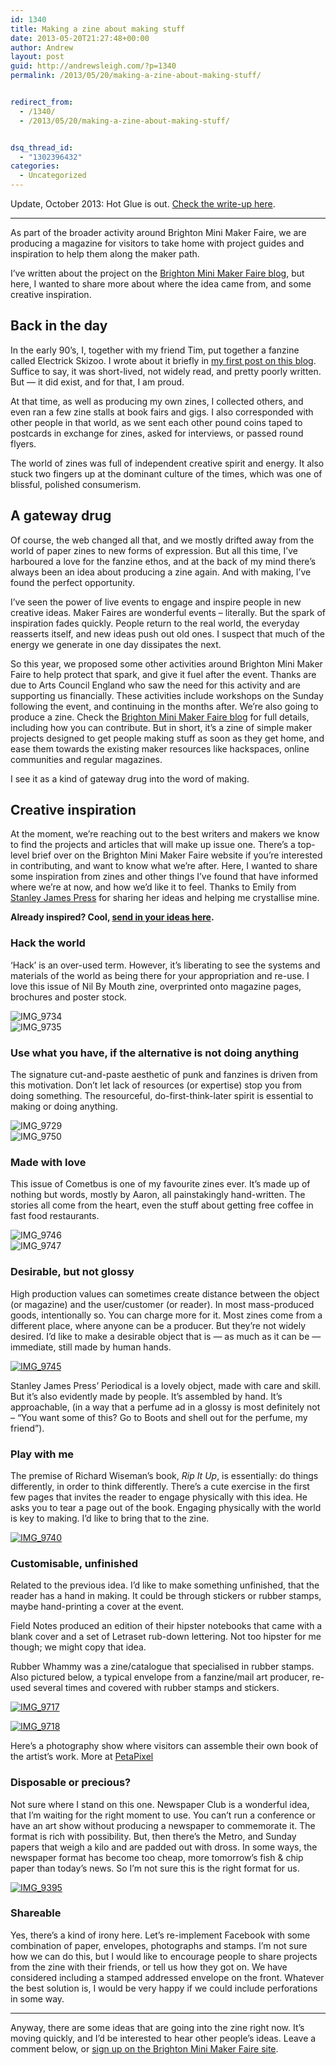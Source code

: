 ```yaml
---
id: 1340
title: Making a zine about making stuff
date: 2013-05-20T21:27:48+00:00
author: Andrew
layout: post
guid: http://andrewsleigh.com/?p=1340
permalink: /2013/05/20/making-a-zine-about-making-stuff/


redirect_from:
  - /1340/
  - /2013/05/20/making-a-zine-about-making-stuff/


dsq_thread_id:
  - "1302396432"
categories:
  - Uncategorized
---
```

Update, October 2013: Hot Glue is out. [Check the write-up here](/projects/hot-glue-zine). 

* * *

As part of the broader activity around Brighton Mini Maker Faire, we are producing a magazine for visitors to take home with project guides and inspiration to help them along the maker path.

I&#8217;ve written about the project on the [Brighton Mini Maker Faire blog](http://www.makerfairebrighton.com/2013/05/20/call-for-project-write-ups/), but here, I wanted to share more about where the idea came from, and some creative inspiration.<!--more-->

## Back in the day

In the early 90&#8217;s, I, together with my friend Tim, put together a fanzine called Electrick Skizoo. I wrote about it briefly in [my first post on this blog](/2010/10/06/hello-world/). Suffice to say, it was short-lived, not widely read, and pretty poorly written. But — it did exist, and for that, I am proud. 

At that time, as well as producing my own zines, I collected others, and even ran a few zine stalls at book fairs and gigs. I also corresponded with other people in that world, as we sent each other pound coins taped to postcards in exchange for zines, asked for interviews, or passed round flyers.

The world of zines was full of independent creative spirit and energy. It also stuck two fingers up at the dominant culture of the times, which was one of blissful, polished consumerism.

## A gateway drug

Of course, the web changed all that, and we mostly drifted away from the world of paper zines to new forms of expression. But all this time, I&#8217;ve harboured a love for the fanzine ethos, and at the back of my mind there&#8217;s always been an idea about producing a zine again. And with making, I&#8217;ve found the perfect opportunity.

I&#8217;ve seen the power of live events to engage and inspire people in new creative ideas. Maker Faires are wonderful events &#8211; literally. But the spark of inspiration fades quickly. People return to the real world, the everyday reasserts itself, and new ideas push out old ones. I suspect that much of the energy we generate in one day dissipates the next. 

So this year, we proposed some other activities around Brighton Mini Maker Faire to help protect that spark, and give it fuel after the event. Thanks are due to Arts Council England who saw the need for this activity and are supporting us financially. These activities include workshops on the Sunday following the event, and continuing in the months after. We&#8217;re also going to produce a zine. Check the [Brighton Mini Maker Faire blog](http://www.makerfairebrighton.com/2013/05/20/call-for-project-write-ups/) for full details, including how you can contribute. But in short, it&#8217;s a zine of simple maker projects designed to get people making stuff as soon as they get home, and ease them towards the existing maker resources like hackspaces, online communities and regular magazines.

I see it as a kind of gateway drug into the word of making.

## Creative inspiration

At the moment, we&#8217;re reaching out to the best writers and makers we know to find the projects and articles that will make up issue one. There&#8217;s a top-level brief over on the Brighton Mini Maker Faire website if you&#8217;re interested in contributing, and want to know what we&#8217;re after. Here, I wanted to share some inspiration from zines and other things I&#8217;ve found that have informed where we&#8217;re at now, and how we&#8217;d like it to feel. Thanks to Emily from [Stanley James Press](http://www.stanleyjamespress.com) for sharing her ideas and helping me crystallise mine.

**Already inspired? Cool, [send in your ideas here](http://www.makerfairebrighton.com/2013/05/20/call-for-project-write-ups/).**

### Hack the world

&#8216;Hack&#8217; is an over-used term. However, it&#8217;s liberating to see the systems and materials of the world as being there for your appropriation and re-use. I love this issue of Nil By Mouth zine, overprinted onto magazine pages, brochures and poster stock.

<div class="row-fluid">
  <div class="span6">
    <img src="/assets/flickr/8757414469_fe87a8c6a0.jpg"     alt="IMG_9734" />
  </div>
  
  <div class="span6">
    <img src="/assets/flickr/8758538232_ef71bab8a7.jpg"     alt="IMG_9735" />
  </div>
</div>

### Use what you have, if the alternative is not doing anything

The signature cut-and-paste aesthetic of punk and fanzines is driven from this motivation. Don&#8217;t let lack of resources (or expertise) stop you from doing something. The resourceful, do-first-think-later spirit is essential to making or doing anything. 

<div class="row-fluid">
  <div class="span6">
    <img src="/assets/flickr/8758214576_3c2b0bed91.jpg"     alt="IMG_9729" />
  </div>
  
  <div class="span6">
    <img src="/assets/flickr/8758717627_6390d8326e.jpg"     alt="IMG_9750" />
  </div>
</div>

### Made with love

This issue of Cometbus is one of my favourite zines ever. It&#8217;s made up of nothing but words, mostly by Aaron, all painstakingly hand-written. The stories all come from the heart, even the stuff about getting free coffee in fast food restaurants.

<div class="row-fluid">
  <div class="span6">
    <img src="/assets/flickr/8758716881_7d876a11f5.jpg"     alt="IMG_9746" />
  </div>
  
  <div class="span6">
    <img src="/assets/flickr/8759841362_cb22a21b5f.jpg"     alt="IMG_9747" />
  </div>
</div>

### Desirable, but not glossy

High production values can sometimes create distance between the object (or magazine) and the user/customer (or reader). In most mass-produced goods, intentionally so. You can charge more for it. Most zines come from a different place, where anyone can be a producer. But they&#8217;re not widely desired. I&#8217;d like to make a desirable object that is — as much as it can be — immediate, still made by human hands.

[<img src="/assets/flickr/8757533997_603378206e_c.jpg"     alt="IMG_9745" />](http://www.flickr.com/photos/andrewsleigh/8757533997/ "IMG_9745 by AndrewSleigh, on Flickr")

Stanley James Press&#8217; Periodical is a lovely object, made with care and skill. But it&#8217;s also evidently made by people. It&#8217;s assembled by hand. It&#8217;s approachable, (in a way that a perfume ad in a glossy is most definitely not &#8211; &#8220;You want some of this? Go to Boots and shell out for the perfume, my friend&#8221;).

### Play with me

The premise of Richard Wiseman&#8217;s book, _Rip It Up_, is essentially: do things differently, in order to think differently. There&#8217;s a cute exercise in the first few pages that invites the reader to engage physically with this idea. He asks you to tear a page out of the book. Engaging physically with the world is key to making. I&#8217;d like to bring that to the zine. 

[<img src="/assets/flickr/8757413735_a95771f395_c.jpg"     alt="IMG_9740" />](http://www.flickr.com/photos/andrewsleigh/8757413735/ "IMG_9740 by AndrewSleigh, on Flickr")

### Customisable, unfinished

Related to the previous idea. I&#8217;d like to make something unfinished, that the reader has a hand in making. It could be through stickers or rubber stamps, maybe hand-printing a cover at the event. 

Field Notes produced an edition of their hipster notebooks that came with a blank cover and a set of Letraset rub-down lettering. Not too hipster for me though; we might copy that idea.



Rubber Whammy was a zine/catalogue that specialised in rubber stamps. Also pictured below, a typical envelope from a fanzine/mail art producer, re-used several times and covered with rubber stamps and stickers.

[<img src="/assets/flickr/8757085123_0e9a861203_c.jpg"     alt="IMG_9717" />](http://www.flickr.com/photos/andrewsleigh/8757085123/ "IMG_9717 by AndrewSleigh, on Flickr")

[<img src="/assets/flickr/8758211446_4646a24c96_c.jpg"     alt="IMG_9718" />](http://www.flickr.com/photos/andrewsleigh/8758211446/ "IMG_9718 by AndrewSleigh, on Flickr")

Here&#8217;s a photography show where visitors can assemble their own book of the artist&#8217;s work. More at [PetaPixel](http://petapixel.com/2011/11/09/photographers-exhibition-let-attendees-build-their-own-diy-photo-books/)



### Disposable or precious?

Not sure where I stand on this one. Newspaper Club is a wonderful idea, that I&#8217;m waiting for the right moment to use. You can&#8217;t run a conference or have an art show without producing a newspaper to commemorate it. The format is rich with possibility. But, then there&#8217;s the Metro, and Sunday papers that weigh a kilo and are padded out with dross. In some ways, the newspaper format has become too cheap, more tomorrow&#8217;s fish & chip paper than today&#8217;s news. So I&#8217;m not sure this is the right format for us.

[<img src="/assets/flickr/8474779125_c24f86dc54_c.jpg"     alt="IMG_9395" />](http://www.flickr.com/photos/andrewsleigh/8474779125/ "IMG_9395 by AndrewSleigh, on Flickr")

### Shareable

Yes, there&#8217;s a kind of irony here. Let&#8217;s re-implement Facebook with some combination of paper, envelopes, photographs and stamps. I&#8217;m not sure how we can do this, but I would like to encourage people to share projects from the zine with their friends, or tell us how they got on. We have considered including a stamped addressed envelope on the front. Whatever the best solution is, I would be very happy if we could include perforations in some way.

* * *

Anyway, there are some ideas that are going into the zine right now. It&#8217;s moving quickly, and I&#8217;d be interested to hear other people&#8217;s ideas. Leave a comment below, or [sign up on the Brighton Mini Maker Faire site](http://www.makerfairebrighton.com/2013/05/20/call-for-project-write-ups/).